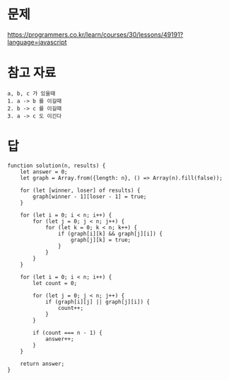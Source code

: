 # 문제
https://programmers.co.kr/learn/courses/30/lessons/49191?language=javascript

# 참고 자료
    a, b, c 가 있을때
    1. a -> b 를 이길때
    2. b -> c 를 이길때
    3. a -> c 도 이긴다

# 답
    function solution(n, results) {
        let answer = 0;
        let graph = Array.from({length: n}, () => Array(n).fill(false));

        for (let [winner, loser] of results) {
            graph[winner - 1][loser - 1] = true;
        }

        for (let i = 0; i < n; i++) {
            for (let j = 0; j < n; j++) {
                for (let k = 0; k < n; k++) {
                    if (graph[i][k] && graph[j][i]) {
                        graph[j][k] = true;
                    }
                }
            }
        }

        for (let i = 0; i < n; i++) {
            let count = 0;

            for (let j = 0; j < n; j++) {
                if (graph[i][j] || graph[j][i]) {
                    count++;
                }
            }

            if (count === n - 1) {
                answer++;
            }
        }

        return answer;
    }
